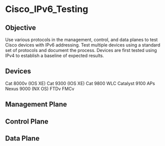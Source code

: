 # Cisco_IPv6_Testing
## Objective
Use various protocols in the management, control, and data planes to test Cisco devices with IPv6 addressing. Test multiple devices using a standard set of protocols and document the process. Devices are first tested using IPv4 to establish a baseline of expected results. 
## Devices
Cat 8000v (IOS XE)
Cat 9300 (IOS XE)
Cat 9800 WLC
Catalyst 9100 APs
Nexus 9000 (NX OS)
FTDv 
FMCv
## Management Plane
## Control Plane
## Data Plane
